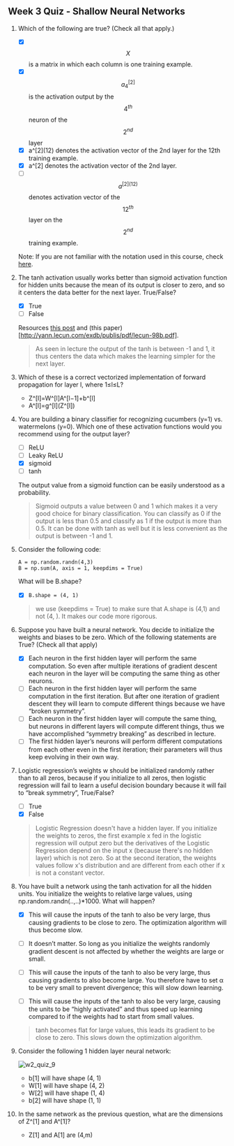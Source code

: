 ## Week 3 Quiz -  Shallow Neural Networks

1. Which of the following are true? (Check all that apply.)

    - [X] $$X$$ is a matrix in which each column is one training example.
    - [X] $$a^{[2]}_4$$ is the activation output by the $$4^{th}$$ neuron of the $$2^{nd}$$ layer
    - [X] a^\[2\](12) denotes the activation vector of the 2nd layer for the 12th training example.
    - [X] a^[2] denotes the activation vector of the 2nd layer.
    - [ ] $$a^{[2](12)}$$ denotes activation vector of the $$12^{th}$$ layer on the $$2^{nd}$$ training example.

    Note: If you are not familiar with the notation used in this course, check [here](https://www.coursera.org/learn/neural-networks-deep-learning/resources/YsZjP).

2. The tanh activation usually works better than sigmoid activation function for hidden units because the mean of its output is closer to zero, and so it centers the data better for the next layer. True/False?

    - [x] True
    - [ ] False

    Resources [this post](https://stats.stackexchange.com/a/101563/169377) and (this paper)[http://yann.lecun.com/exdb/publis/pdf/lecun-98b.pdf].

    > As seen in lecture the output of the tanh is between -1 and 1, it thus centers the data which makes the learning simpler for the next layer.

3. Which of these is a correct vectorized implementation of forward propagation for layer l, where 1≤l≤L?

    - Z^[l]=W^[l]A^[l−1]+b^[l]
    - A^[l]=g^\[l](Z^[l])

4. You are building a binary classifier for recognizing cucumbers (y=1) vs. watermelons (y=0). Which one of these activation functions would you recommend using for the output layer?

    - [ ] ReLU
    - [ ] Leaky ReLU
    - [x] sigmoid
    - [ ] tanh

    The output value from a sigmoid function can be easily understood as a probability.

    > Sigmoid outputs a value between 0 and 1 which makes it a very good choice for binary classification. You can classify as 0 if the output is less than 0.5 and classify as 1 if the output is more than 0.5. It can be done with tanh as well but it is less convenient as the output is between -1 and 1.

5. Consider the following code:

    ```
    A = np.random.randn(4,3)
    B = np.sum(A, axis = 1, keepdims = True)
    ```

    What will be B.shape?

    - [X] `B.shape = (4, 1)`

    >  we use (keepdims = True) to make sure that A.shape is (4,1) and not (4, ). It makes our code more rigorous.

6. Suppose you have built a neural network. You decide to initialize the weights and biases to be zero. Which of the following statements are True? (Check all that apply)

    - [x] Each neuron in the first hidden layer will perform the same computation. So even after multiple iterations of gradient descent each neuron in the layer will be computing the same thing as other neurons.
    - [ ] Each neuron in the first hidden layer will perform the same computation in the first iteration. But after one iteration of gradient descent they will learn to compute different things because we have “broken symmetry”.
    - [ ] Each neuron in the first hidden layer will compute the same thing, but neurons in different layers will compute different things, thus we have accomplished “symmetry breaking” as described in lecture.
    - [ ] The first hidden layer’s neurons will perform different computations from each other even in the first iteration; their parameters will thus keep evolving in their own way.

7. Logistic regression’s weights w should be initialized randomly rather than to all zeros, because if you initialize to all zeros, then logistic regression will fail to learn a useful decision boundary because it will fail to “break symmetry”, True/False?

    - [ ] True
    - [x] False

    >  Logistic Regression doesn't have a hidden layer. If you initialize the weights to zeros, the first example x fed in the logistic regression will output zero but the derivatives of the Logistic Regression depend on the input x (because there's no hidden layer) which is not zero. So at the second iteration, the weights values follow x's distribution and are different from each other if x is not a constant vector.

8. You have built a network using the tanh activation for all the hidden units. You initialize the weights to relative large values, using np.random.randn(..,..)*1000. What will happen?

    - [x] This will cause the inputs of the tanh to also be very large, thus causing gradients to be close to zero. The optimization algorithm will thus become slow.
    - [ ] It doesn’t matter. So long as you initialize the weights randomly gradient descent is not affected by whether the weights are large or small.
    - [ ] This will cause the inputs of the tanh to also be very large, thus causing gradients to also become large. You therefore have to set α to be very small to prevent divergence; this will slow down learning.
    - [ ] This will cause the inputs of the tanh to also be very large, causing the units to be “highly activated” and thus speed up learning compared to if the weights had to start from small values.


    > tanh becomes flat for large values, this leads its gradient to be close to zero. This slows down the optimization algorithm.

9. Consider the following 1 hidden layer neural network:

    ![w2_quiz_9](https://github.com/AI-Org/Neural\Neural-Networks-and-Deep-Learning/blob/master/images/w2_quiz_9.jpg)

    - b[1] will have shape (4, 1)
    - W[1] will have shape (4, 2)
    - W[2] will have shape (1, 4)
    - b[2] will have shape (1, 1)


10. In the same network as the previous question, what are the dimensions of Z^[1] and A^[1]?

    - Z[1] and A[1] are (4,m)
